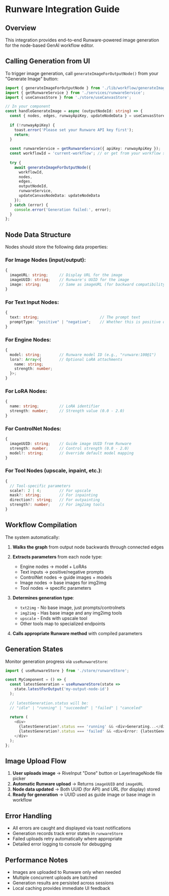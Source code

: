 # Runware Integration Guide

## Overview
This integration provides end-to-end Runware-powered image generation for the node-based GenAI workflow editor.

## Calling Generation from UI

To trigger image generation, call `generateImageForOutputNode()` from your "Generate Image" button:

```typescript
import { generateImageForOutputNode } from './lib/workflow/generateImageForOutputNode';
import { getRunwareService } from './services/runwareService';
import { useCanvasStore } from './store/useCanvasStore';

// In your component
const handleGenerateImage = async (outputNodeId: string) => {
  const { nodes, edges, runwayApiKey, updateNodeData } = useCanvasStore.getState();
  
  if (!runwayApiKey) {
    toast.error('Please set your Runware API key first');
    return;
  }
  
  const runwareService = getRunwareService({ apiKey: runwayApiKey });
  const workflowId = 'current-workflow'; // or get from your workflow state
  
  try {
    await generateImageForOutputNode({
      workflowId,
      nodes,
      edges,
      outputNodeId,
      runwareService,
      updateCanvasNodeData: updateNodeData
    });
  } catch (error) {
    console.error('Generation failed:', error);
  }
};
```

## Node Data Structure

Nodes should store the following data properties:

### For Image Nodes (input/output):
```typescript
{
  imageURL: string;     // Display URL for the image
  imageUUID: string;    // Runware's UUID for the image
  image: string;        // Same as imageURL (for backward compatibility)
}
```

### For Text Input Nodes:
```typescript
{
  text: string;                           // The prompt text
  promptType: "positive" | "negative";    // Whether this is positive or negative prompt
}
```

### For Engine Nodes:
```typescript
{
  model: string;        // Runware model ID (e.g., "runware:100@1")
  lora?: Array<{        // Optional LoRA attachments
    name: string;
    strength: number;
  }>;
}
```

### For LoRA Nodes:
```typescript
{
  name: string;         // LoRA identifier
  strength: number;     // Strength value (0.0 - 2.0)
}
```

### For ControlNet Nodes:
```typescript
{
  imageUUID: string;    // Guide image UUID from Runware
  strength: number;     // Control strength (0.0 - 2.0)
  model?: string;       // Override default model mapping
}
```

### For Tool Nodes (upscale, inpaint, etc.):
```typescript
{
  // Tool-specific parameters
  scale?: 2 | 4;        // For upscale
  mask?: string;        // For inpainting
  direction?: string;   // For outpainting
  strength?: number;    // For img2img tools
}
```

## Workflow Compilation

The system automatically:

1. **Walks the graph** from output node backwards through connected edges
2. **Extracts parameters** from each node type:
   - Engine nodes → model + LoRAs
   - Text inputs → positive/negative prompts
   - ControlNet nodes → guide images + models
   - Image nodes → base images for img2img
   - Tool nodes → specific parameters

3. **Determines generation type**:
   - `txt2img` - No base image, just prompts/controlnets
   - `img2img` - Has base image and any img2img tools
   - `upscale` - Ends with upscale tool
   - Other tools map to specialized endpoints

4. **Calls appropriate Runware method** with compiled parameters

## Generation States

Monitor generation progress via `useRunwareStore`:

```typescript
import { useRunwareStore } from './store/runwareStore';

const MyComponent = () => {
  const latestGeneration = useRunwareStore(state => 
    state.latestForOutput('my-output-node-id')
  );
  
  // latestGeneration.status will be:
  // "idle" | "running" | "succeeded" | "failed" | "canceled"
  
  return (
    <div>
      {latestGeneration?.status === 'running' && <div>Generating...</div>}
      {latestGeneration?.status === 'failed' && <div>Error: {latestGeneration.error}</div>}
    </div>
  );
};
```

## Image Upload Flow

1. **User uploads image** → RiveInput "Done" button or LayerImageNode file picker
2. **Automatic Runware upload** → Returns `imageUUID` and `imageURL`  
3. **Node data updated** → Both UUID (for API) and URL (for display) stored
4. **Ready for generation** → UUID used as guide image or base image in workflow

## Error Handling

- All errors are caught and displayed via toast notifications
- Generation records track error states in `runwareStore`
- Failed uploads retry automatically where appropriate
- Detailed error logging to console for debugging

## Performance Notes

- Images are uploaded to Runware only when needed
- Multiple concurrent uploads are batched
- Generation results are persisted across sessions
- Local caching provides immediate UI feedback